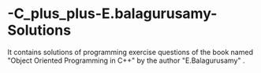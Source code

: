 # -C_plus_plus-E.balagurusamy-Solutions
It contains solutions of programming exercise questions of the book named "Object Oriented Programming in C++" by the author "E.Balagurusamy" .

